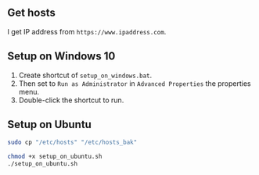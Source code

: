 ## Get hosts

I get IP address from `https://www.ipaddress.com`.

## Setup on Windows 10

1. Create shortcut of `setup_on_windows.bat`.
2. Then set to `Run as Administrator` in `Advanced Properties` the properties menu.
3. Double-click the shortcut to run.

## Setup on Ubuntu

```sh
sudo cp "/etc/hosts" "/etc/hosts_bak"
```

```sh
chmod +x setup_on_ubuntu.sh
./setup_on_ubuntu.sh
```